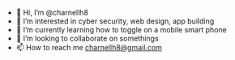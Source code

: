 - 👋 Hi, I’m @charnellh8
- 👀 I’m interested in cyber security, web design, app building 
- 🌱 I’m currently learning how to toggle on a mobile smart phone 
- 💞️ I’m looking to collaborate on somethings 
- 📫 How to reach me charnellh8@gmail.com

<!---
charnellh8/charnellh8 is a ✨ special ✨ repository because its `README.md` (this file) appears on your GitHub profile.
You can click the Preview link to take a look at your changes.
--->
